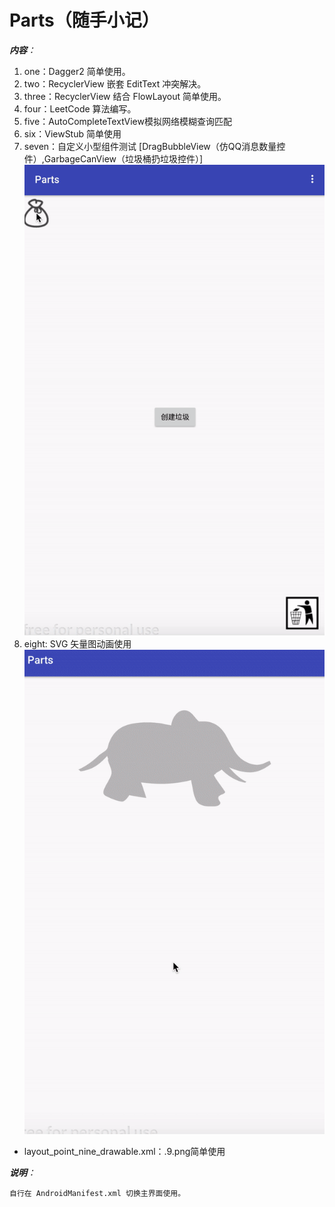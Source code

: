 # Parts（随手小记）
***内容**：*
1. one：Dagger2 简单使用。
2. two：RecyclerView 嵌套 EditText 冲突解决。
3. three：RecyclerView 结合 FlowLayout 简单使用。
4. four：LeetCode 算法编写。
5. five：AutoCompleteTextView模拟网络模糊查询匹配
6. six：ViewStub 简单使用
7. seven：自定义小型组件测试 [DragBubbleView（仿QQ消息数量控件）,GarbageCanView（垃圾桶扔垃圾控件）]
![image](https://github.com/zhangnanvip/Parts/blob/master/demogif/garbagecan.gif)
8. eight: SVG 矢量图动画使用  
![image](https://github.com/zhangnanvip/Parts/blob/master/demogif/svg_animate.gif)

* layout_point_nine_drawable.xml：.9.png简单使用

***说明**：*

    自行在 AndroidManifest.xml 切换主界面使用。